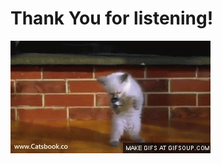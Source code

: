 # Thank You for listening!

![The cat claps so you dont have to](img/cat-clap.gif "The cat approves")